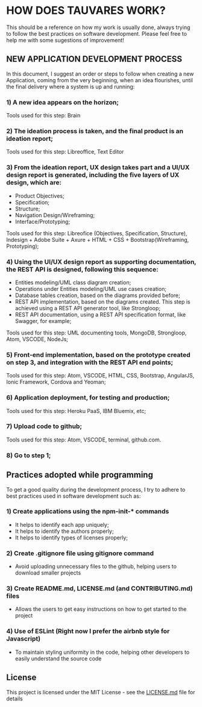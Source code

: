 # HOW DOES TAUVARES WORK?

This should be a reference on how my work is usually done, always trying to follow the best practices on software development.
Please feel free to help me with some sugestions of improvement!

## NEW APPLICATION DEVELOPMENT PROCESS

In this document, I suggest an order or steps to follow when creating a new Application, coming from the very beginning, when an idea flourishes, until the final delivery where a system is up and running:

### 1) A new idea appears on the horizon;

Tools used for this step: Brain

### 2) The ideation process is taken, and the final product is an ideation report;

Tools used for this step: Libreoffice, Text Editor

### 3) From the ideation report, UX design takes part and a UI/UX design report is generated, including the five layers of UX design, which are:

* Product Objectives;
* Specification;
* Structure;
* Navigation Design/Wireframing;
* Interface/Prototyping;

Tools used for this step: Libreofice (Objectives, Specification, Structure), Indesign + Adobe Suite + Axure + HTML + CSS + Bootstrap(Wireframing, Prototyping);

### 4) Using the UI/UX design report as supporting documentation, the REST API is designed, following this sequence:

* Entities modeling/UML class diagram creation;
* Operations under Entities modeling/UML use cases creation;
* Database tables creation, based on the diagrams provided before;
* REST API implementation, based on the diagrams created. This step is achieved using a REST API generator tool, like Strongloop;
* REST API documentation, using a REST API specification format, like Swagger, for example;

Tools used for this step: UML documenting tools, MongoDB, Strongloop, Atom, VSCODE, NodeJs;

### 5) Front-end implementation, based on the prototype created on step 3, and integration with the REST API end points;

Tools used for this step: Atom, VSCODE, HTML, CSS, Bootstrap, AngularJS, Ionic Framework, Cordova and Yeoman;

### 6) Application deployment, for testing and production;

Tools used for this step: Heroku PaaS, IBM Bluemix, etc;

### 7) Upload code to github;

Tools used for this step: Atom, VSCODE, terminal, github.com.

### 8) Go to step 1;


## Practices adopted while programming

To get a good quality during the development process, I try to adhere to best practices used in software development such as:

### 1) Create applications using the npm-init-* commands
    
* It helps to identify each app uniquely;
* It helps to identify the authors properly;
* It helps to identify types of licenses properly;   

### 2) Create .gitignore file using gitignore command

* Avoid uploading unnecessary files to the github, helping users to download smaller projects 

### 3) Create README.md, LICENSE.md (and CONTRIBUTING.md) files

* Allows the users to get easy instructions on how to get started to the project
    
### 4) Use of ESLint (Right now I prefer the airbnb style for Javascript)

* To maintain styling uniformity in the code, helping other developers to easily understand the source code
    

## License

This project is licensed under the MIT License - see the [LICENSE.md](LICENSE.md) file for details
